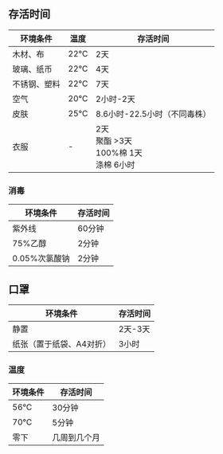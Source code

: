 ## 存活时间

| 环境条件 | 温度 | 存活时间 |
| --- | --- | --- |
| 木材、布 | 22°C | 2天 |
| 玻璃、纸币 | 22°C | 4天 |
| 不锈钢、塑料 | 22°C | 7天 |
| 空气 | 20°C | 2小时-2天 |
| 皮肤 | 25°C | 8.6小时-22.5小时（不同毒株） |
| 衣服 | - | 2天<br>聚酯 >3天<br>100%棉 1天<br>涤棉 6小时 |


### 消毒

| 环境条件 | 存活时间 |
| --- | --- |
| 紫外线 | 60分钟 |
| 75%乙醇 | 2分钟 |
| 0.05%次氯酸钠 | 2分钟 |

## 口罩

| 环境条件 | 存活时间 |
| --- | --- |
| 静置 | 2天-3天 |
| 纸张（置于纸袋、A4对折） | 3小时 |

### 温度

| 环境条件 | 存活时间 |
| --- | --- |
| 56°C | 30分钟 |
| 70°C | 5分钟 |
| 零下 | 几周到几个月 |

